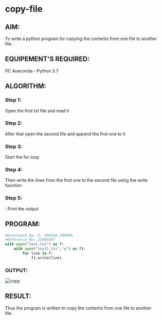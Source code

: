# copy-file
## AIM:
To write a python program for copying the contents from one file to another file.
## EQUIPEMENT'S REQUIRED: 
PC
Anaconda - Python 3.7
## ALGORITHM: 
### Step 1: 
Open the first txt file and read it

### Step 2: 
 After that open the second file and append the first one to it
### Step 3: 
Start the for loop
### Step 4:  
 Then write the lines from the first one to the second file using the write function

### Step 5: 
: Print the output

## PROGRAM:
```python
#Developed By: E. VARSHA SHARON
#Reference No: 22004867
with open("text.txt") as f:
    with open("text1.txt","w") as f1:
        for line in f:
            f1.write(line)
```
### OUTPUT:

![copy](https://user-images.githubusercontent.com/98278161/215007396-25e06c3f-074f-422a-8a00-7f107f198a2c.jpeg)


## RESULT:
Thus the program is written to copy the contents from one file to another file.
